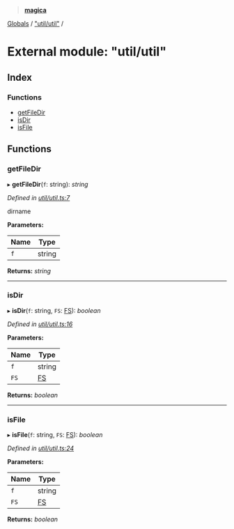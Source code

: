 > **[magica](../README.md)**

[Globals](../README.md) / ["util/util"](_util_util_.md) /

# External module: "util/util"

## Index

### Functions

* [getFileDir](_util_util_.md#getfiledir)
* [isDir](_util_util_.md#isdir)
* [isFile](_util_util_.md#isfile)

## Functions

###  getFileDir

▸ **getFileDir**(`f`: string): *string*

*Defined in [util/util.ts:7](https://github.com/cancerberoSgx/magica/blob/6686cf2/src/util/util.ts#L7)*

dirname

**Parameters:**

Name | Type |
------ | ------ |
`f` | string |

**Returns:** *string*

___

###  isDir

▸ **isDir**(`f`: string, `FS`: [FS](../interfaces/_file_emscriptenfs_.fs.md)): *boolean*

*Defined in [util/util.ts:16](https://github.com/cancerberoSgx/magica/blob/6686cf2/src/util/util.ts#L16)*

**Parameters:**

Name | Type |
------ | ------ |
`f` | string |
`FS` | [FS](../interfaces/_file_emscriptenfs_.fs.md) |

**Returns:** *boolean*

___

###  isFile

▸ **isFile**(`f`: string, `FS`: [FS](../interfaces/_file_emscriptenfs_.fs.md)): *boolean*

*Defined in [util/util.ts:24](https://github.com/cancerberoSgx/magica/blob/6686cf2/src/util/util.ts#L24)*

**Parameters:**

Name | Type |
------ | ------ |
`f` | string |
`FS` | [FS](../interfaces/_file_emscriptenfs_.fs.md) |

**Returns:** *boolean*